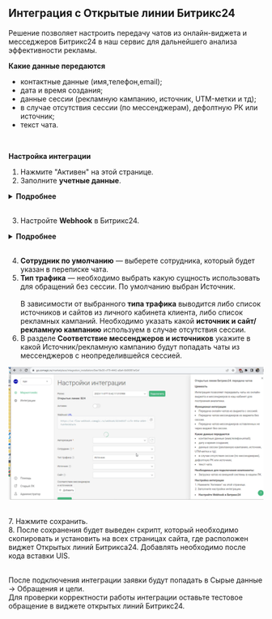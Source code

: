 ## Интеграция с Открытые линии Битрикс24 <br />

Решение позволяет настроить передачу чатов из онлайн-виджета и месседжеров Битрикс24 в наш сервис для дальнейшего анализа эффективности рекламы. <br />  


**Какие данные передаются**   
- контактные данные (имя,телефон,email);  
- дата и время создания;  
- данные сессии (рекламную кампанию, источник, UTM-метки и тд);  
- в случае отсутствия сессии (по мессенджерам), дефолтную РК или источник;  
- текст чата.  
<br />

**Настройка интеграции**  
1. Нажмите "Активен" на этой странице.
2. Заполните **учетные данные**. <br /> 
  
<details>
  <summary style="font-weight:bold;"> Подробнее </summary> <br /> 
  
   - Для авторизации, необходимо завести локальное приложение в Битрикс24 . Разработчикам → Другое → Локальное приложение.
   - В приложении указать след URL  https://uc-http-requester-prod-api.comagic.ru/oauth2/callback
   - Добавьте следующие права: CRM (crm), Открытые линии (imopenlines), Чат и уведомления (im), Контакт-центр (contact_center).
   - В нем будут выданы ключ и id юзера, которые необходимо ввести в Авторизации в настройках интеграции.
   - Дополнительно необходимо изменить в поле Authorization URL часть **YOURDOMAIN**, на домен от вашего ЛК Битрикс24. <br />
     Если у вас нестандартный адрес от ЛК Битрикс24 (например b24.excurspb.ru), то замените следующую часть URL **YOURDOMAIN.bitrix24.ru** на вашу (например b24.excurspb.ru). 
![image](bitrix_auth.gif)  
  
</details> 
<br />

3. Настройте **Webhook** в Битрикс24. <br /> 
  
<details>
  <summary style="font-weight:bold;"> Подробнее </summary> <br />  
  
   - Настройте исходящий веб-хук на событие "Создание лида (ONCRMLEADADD)" или "Создание сделки  (ONCRMINVOICEADD) в зависимости от того, какая сущность создается по факту чата
   - В поле "URL вашего обработчика" необходимо указать адрес из поля "Webhook url" из настройки интеграции.
  ![image](bitrix_hook.gif)  
  
</details> 
<br />

4.  **Сотрудник по умолчанию**  — выберете сотрудника, который будет указан в переписке чата. <br />
5.  **Тип трафика** — необходимо выбрать какую сущность использовать для обращений без сессии. По умолчанию выбран Источник. <br />  
В зависимости от выбранного **типа трафика** выводится либо список источников и сайтов  из личного кабинета клиента, либо список рекламных кампаний. Необходимо указать какой **источник и сайт/рекламную кампанию** используем в случае отсутствия сессии. <br />   
6. В разделе **Соответствие мессенджеров и источников** укажите в какой Источник/рекламную кампанию будут попадать чаты из мессенджеров с неопределившейся сессией. <br />  
  
![image](bitrix_rk.gif)  
  
 <br /> 
7. Нажмите сохранить. <br />
8. После сохранения будет выведен скрипт, который необходимо скопировать и установить на всех страницах сайта, где расположен виджет Открытых линий Битрикса24. Добавлять необходимо после кода вставки UIS.<br />
<br />

После подключения интеграции заявки будут попадать в  Сырые данные -> Обращения и цели.  <br /> 
Для проверки корректности работы интеграции оставьте тестовое обращение в виджете открытых линий Битрикс24. <br />
